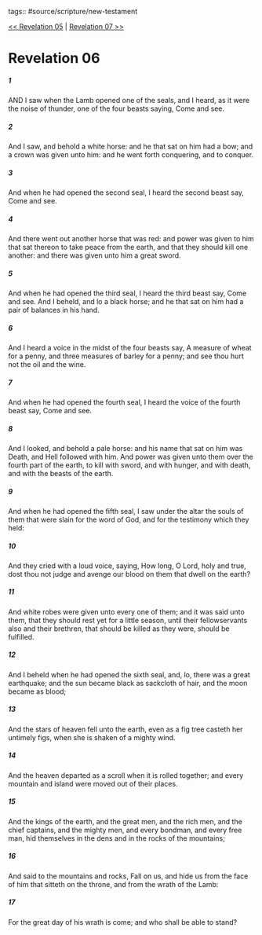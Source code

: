 tags:: #source/scripture/new-testament

[<< Revelation 05](/New_Testament/27_Revelation/Revelation_05.md) | [Revelation 07 >>](/New_Testament/27_Revelation/Revelation_07.md)

# Revelation 06

##### 1

AND I saw when the Lamb opened one of the seals, and I heard, as it were the noise of thunder, one of the four beasts saying, Come and see.

##### 2

And I saw, and behold a white horse: and he that sat on him had a bow; and a crown was given unto him: and he went forth conquering, and to conquer.

##### 3

And when he had opened the second seal, I heard the second beast say, Come and see.

##### 4

And there went out another horse that was red: and power was given to him that sat thereon to take peace from the earth, and that they should kill one another: and there was given unto him a great sword.

##### 5

And when he had opened the third seal, I heard the third beast say, Come and see. And I beheld, and lo a black horse; and he that sat on him had a pair of balances in his hand.

##### 6

And I heard a voice in the midst of the four beasts say, A measure of wheat for a penny, and three measures of barley for a penny; and see thou hurt not the oil and the wine.

##### 7

And when he had opened the fourth seal, I heard the voice of the fourth beast say, Come and see.

##### 8

And I looked, and behold a pale horse: and his name that sat on him was Death, and Hell followed with him. And power was given unto them over the fourth part of the earth, to kill with sword, and with hunger, and with death, and with the beasts of the earth.

##### 9

And when he had opened the fifth seal, I saw under the altar the souls of them that were slain for the word of God, and for the testimony which they held:

##### 10

And they cried with a loud voice, saying, How long, O Lord, holy and true, dost thou not judge and avenge our blood on them that dwell on the earth?

##### 11

And white robes were given unto every one of them; and it was said unto them, that they should rest yet for a little season, until their fellowservants also and their brethren, that should be killed as they were, should be fulfilled.

##### 12

And I beheld when he had opened the sixth seal, and, lo, there was a great earthquake; and the sun became black as sackcloth of hair, and the moon became as blood;

##### 13

And the stars of heaven fell unto the earth, even as a fig tree casteth her untimely figs, when she is shaken of a mighty wind.

##### 14

And the heaven departed as a scroll when it is rolled together; and every mountain and island were moved out of their places.

##### 15

And the kings of the earth, and the great men, and the rich men, and the chief captains, and the mighty men, and every bondman, and every free man, hid themselves in the dens and in the rocks of the mountains;

##### 16

And said to the mountains and rocks, Fall on us, and hide us from the face of him that sitteth on the throne, and from the wrath of the Lamb:

##### 17

For the great day of his wrath is come; and who shall be able to stand?
